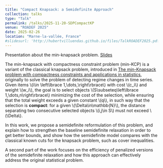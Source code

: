```yaml
---
title: "Compact Knapsack: a Semidefinite Approach"
collection: talks
type: "Talk"
permalink: /talks/2025-11-20-SDPCompactKP
venue: "ROADEF 2025"
date: 2025-02-26
location: "Marne-la-vallée, France"
#slidesurl: 'http://hubertvilluendas.github.io/files/TalkROADEF2025.pdf'
---
```


Presentation about the min-knapsack problem. [Slides](/files/TalkROADEF2025.pdf)

The min-knapsack with compactness constraint problem (min-KCP) is a variant of the classical knapsack problem, introduced in [The min-Knapsack problem with compactness constraints and applications in statistics](https://www.sciencedirect.com/science/article/pii/S0377221723005593), originally to solve the problem of detecting regime changes in time series. Given items \\(i\in \left\lbrace 1,\dots,\right\rbrace\\) with cost \\(c_i\\) and weight \\(w_i\\), the goal is to select objects \\(S\subseteq\left\lbrace 1,\dots,n\right\rbrace\\) minimizing the cost of the selection, while ensuring that the total weight exceeds a given constant \\(q\\), in such way that the selection is <strong>compact</strong>: for a given \\(\Delta\in\mathbb{N}\\), the distance separating two consecutive selected objects \\(i,j\in S\\) must not exceed \\(\Delta\\). 

In this work, we propose a semidefinite reformulation of this problem, and explain how to strengthen the baseline semidefinite relaxation in order to get better bounds, and show how the semidefinite model compares with the classical known cuts for the knapsack problem, such as cover inequalities.

A second part of the work focuses on the efficiency of penalized versions of the semidefinite relaxation and how this approach can effectively address the original statistical problem.